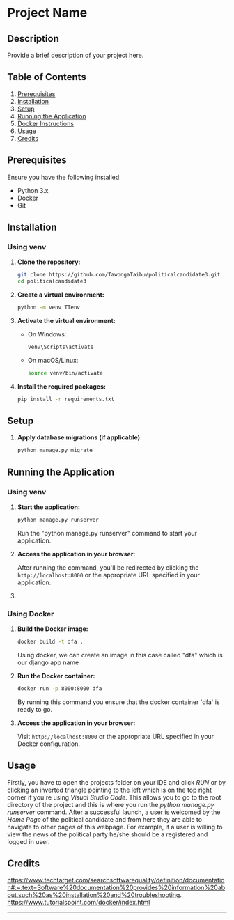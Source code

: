 # Project Name

## Description

Provide a brief description of your project here.

## Table of Contents

1. [Prerequisites](#prerequisites)
2. [Installation](#installation)
3. [Setup](#setup)
4. [Running the Application](#running-the-application)
5. [Docker Instructions](#docker-instructions)
6. [Usage](#usage)
7. [Credits](#credits)

## Prerequisites

Ensure you have the following installed:

- Python 3.x
- Docker
- Git

## Installation

### Using venv

1. **Clone the repository:**

    ```bash
    git clone https://github.com/TawongaTaibu/politicalcandidate3.git
    cd politicalcandidate3
    ```

2. **Create a virtual environment:**

    ```bash
    python -m venv TTenv
    ```

3. **Activate the virtual environment:**

    - On Windows:
      ```bash
      venv\Scripts\activate
      ```

    - On macOS/Linux:
      ```bash
      source venv/bin/activate
      ```

4. **Install the required packages:**

    ```bash
    pip install -r requirements.txt
    ```

## Setup

1. **Apply database migrations (if applicable):**

    ```bash
    python manage.py migrate
    ```

## Running the Application

### Using venv

1. **Start the application:**

    ```bash
    python manage.py runserver
    ```

   Run the "python manage.py runserver" command to start your application. 
   
3. **Access the application in your browser:**

    After running the command, you'll be redirected by clicking the `http://localhost:8000` or the appropriate URL specified in your application.

5.
### Using Docker

1. **Build the Docker image:**

    ```bash
    docker build -t dfa .
    
    ```

    Using docker, we can create an image in this case called "dfa" which is our django app name

2. **Run the Docker container:**

    ```bash
    docker run -p 8000:8000 dfa
    ```

   By running this command you ensure that the docker container 'dfa' is ready to go.

3. **Access the application in your browser:**

    Visit `http://localhost:8000` or the appropriate URL specified in your Docker configuration.


## Usage
Firstly, you have to open the projects folder on your IDE and click *RUN* or by clicking 
an inverted triangle pointing to the left which is on the top right corner
if you're using *Visual Studio Code*. This allows you to go to the root directory of the project
and this is where you run the *python manage.py runserver* command. After a successful launch, a user is welcomed
by the *Home Page* of the political candidate and from here they are able to navigate to other pages of this webpage.
For example, if a user is willing to view the news of the political party he/she should be a registered and logged in user.

## Credits

https://www.techtarget.com/searchsoftwarequality/definition/documentation#:~:text=Software%20documentation%20provides%20information%20about,such%20as%20installation%20and%20troubleshooting.
https://www.tutorialspoint.com/docker/index.html

---
